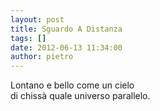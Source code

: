 ```yaml
---
layout: post
title: Sguardo A Distanza
tags: []
date: 2012-06-13 11:34:00
author: pietro
---
```

Lontano e bello come un cielo<br/>di chissà quale universo parallelo.
